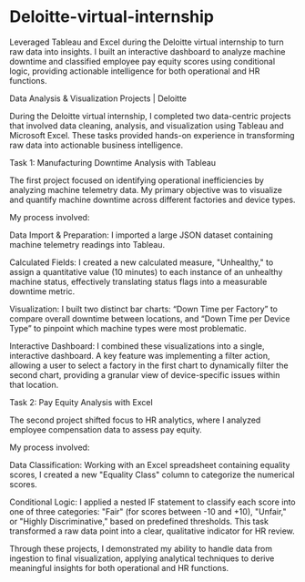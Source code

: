 # Deloitte-virtual-internship
Leveraged Tableau and Excel during the Deloitte virtual internship to turn raw data into insights. I built an interactive dashboard to analyze machine downtime and classified employee pay equity scores using conditional logic, providing actionable intelligence for both operational and HR functions.


Data Analysis & Visualization Projects | Deloitte

During the Deloitte virtual internship, I completed two data-centric projects that involved data cleaning, analysis, and visualization using Tableau and Microsoft Excel. These tasks provided hands-on experience in transforming raw data into actionable business intelligence.

Task 1: Manufacturing Downtime Analysis with Tableau

The first project focused on identifying operational inefficiencies by analyzing machine telemetry data. My primary objective was to visualize and quantify machine downtime across different factories and device types.

My process involved:

Data Import & Preparation: I imported a large JSON dataset containing machine telemetry readings into Tableau.

Calculated Fields: I created a new calculated measure, "Unhealthy," to assign a quantitative value (10 minutes) to each instance of an unhealthy machine status, effectively translating status flags into a measurable downtime metric.

Visualization: I built two distinct bar charts: “Down Time per Factory” to compare overall downtime between locations, and “Down Time per Device Type” to pinpoint which machine types were most problematic.

Interactive Dashboard: I combined these visualizations into a single, interactive dashboard. A key feature was implementing a filter action, allowing a user to select a factory in the first chart to dynamically filter the second chart, providing a granular view of device-specific issues within that location.

Task 2: Pay Equity Analysis with Excel

The second project shifted focus to HR analytics, where I analyzed employee compensation data to assess pay equity.

My process involved:

Data Classification: Working with an Excel spreadsheet containing equality scores, I created a new "Equality Class" column to categorize the numerical scores.

Conditional Logic: I applied a nested IF statement to classify each score into one of three categories: "Fair" (for scores between -10 and +10), "Unfair," or "Highly Discriminative," based on predefined thresholds. This task transformed a raw data point into a clear, qualitative indicator for HR review.

Through these projects, I demonstrated my ability to handle data from ingestion to final visualization, applying analytical techniques to derive meaningful insights for both operational and HR functions.

